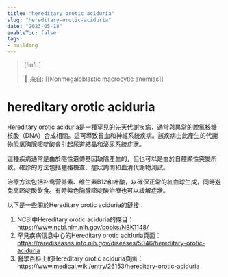 ```yaml
---
title: "hereditary orotic aciduria"
slug: "hereditary-orotic-aciduria"
date: "2023-05-18"
enableToc: false
tags:
- building
---
```


> [!info]
>
> 🌱 來自: [[Nonmegaloblastic macrocytic anemias]]

# hereditary orotic aciduria

Hereditary orotic aciduria是一種罕見的先天代謝疾病，通常與異常的脫氧核糖核酸（DNA）合成相關。這可導致貧血和神經系統疾病。該疾病由此產生的代謝物脫氧胸腺嘧啶酸會引起尿道結晶和泌尿系統症狀。

這種疾病通常是由於隱性遺傳基因缺陷產生的，但也可以是由於自體顯性突變所致。確診的方法包括體格檢查、症狀詢問和血清代謝物測試。

治療方法包括补鸯营养素、维生素B12和叶酸，以確保正常的紅血球生成，同時避免高嘧啶酸飲食。有時紫色胸腺嘧啶酸治療也可以緩解症狀。

以下是一些關於Hereditary orotic aciduria的鏈接：

1. NCBI中Hereditary orotic aciduria的條目：https://www.ncbi.nlm.nih.gov/books/NBK1148/
2. 罕見疾病信息中心的Hereditary orotic aciduria頁面：https://rarediseases.info.nih.gov/diseases/5046/hereditary-orotic-aciduria
3. 醫學百科上的Hereditary orotic aciduria頁面：https://www.medical.wiki/entry/26153/hereditary-orotic-aciduria

